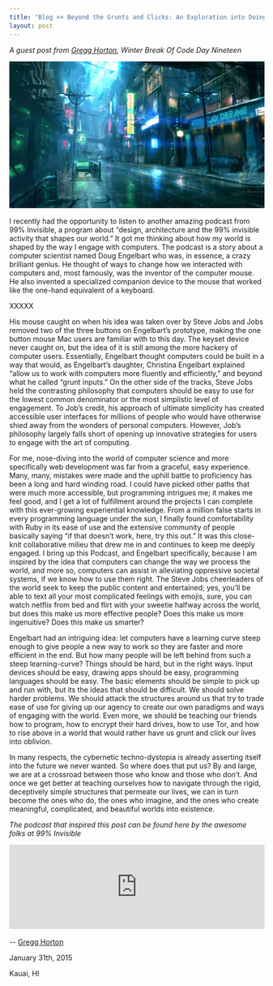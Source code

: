 ```yaml
---
title: "Blog >> Beyond the Grunts and Clicks: An Exploration into Doing Things the Hard Way"
layout: post
---
```


*A guest post from [Gregg Horton](https://twitter.com/greggawatt), Winter Break Of Code Day Nineteen*

<img src="/blog/images/gregg-cyberpunk.jpg" class="nice" alt="Cyberpunk"/>

I recently had the opportunity to listen to another amazing podcast from 99% Invisible, a program about “design, architecture and the 99% invisible activity that shapes our world.” It got me thinking about how my world is shaped by the way I engage with computers. The podcast is a story about a computer scientist named Doug Engelbart who was, in essence, a crazy brilliant genius. He thought of ways to change how we interacted with computers and, most famously, was the inventor of the computer mouse. He also invented a specialized companion device to the mouse that worked like the one-hand equivalent of a keyboard. 

XXXXX

His mouse caught on when his idea was taken over by Steve Jobs and Jobs removed two of the three buttons on Engelbart’s prototype, making the one button mouse Mac users are familiar with to this day. The keyset device never caught on, but the idea of it is still among the more hackery of computer users. Essentially, Engelbart thought computers could be built in a way that would, as Engelbart’s daughter, Christina Engelbart explained “allow us to work with computers more fluently and efficiently,” and beyond what he called “grunt inputs.” On the other side of the tracks, Steve Jobs held the contrasting philosophy that computers should be easy to use for the lowest common denominator or the most simplistic level of engagement. To Job’s credit, his approach of ultimate simplicity has created accessible user interfaces for millions of people who would have otherwise shied away from the wonders of personal computers. However, Job’s philosophy largely falls short of opening up innovative strategies for users to engage with the art of computing. 

For me, nose-diving  into the world of computer science and more specifically web development was far from a graceful, easy experience. Many, many, mistakes were made and the uphill battle to proficiency has been a long and hard winding road. I could have picked other paths that were much more accessible, but programming intrigues me; it makes me feel good, and I get a lot of fulfillment around the projects I can complete with this ever-growing experiential knowledge. From a million false starts in every programming language under the sun, I finally found comfortability with Ruby in its ease of use and the extensive community of people basically saying “if that doesn’t work, here, try this out.” It was this close-knit collaborative milieu that drew me in and continues to keep me deeply engaged. I bring up this Podcast, and Engelbart specifically, because I am inspired by the idea that computers can change the way we process the world, and more so, computers can assist in alleviating oppressive societal systems, if we know how to use them right. The Steve Jobs cheerleaders of the world seek to keep the public content and entertained; yes, you’ll be able to text all your most complicated feelings with emojis, sure, you can watch netflix from bed and flirt with your sweetie halfway across the world, but does this make us more effective people? Does this make us more ingenuitive? Does this make us smarter? 

Engelbart had an intriguing idea: let computers have a learning curve steep enough to give people a new way to work so they are faster and more efficient in the end. But how many people will be left behind from such a steep learning-curve? Things should be hard, but in the right ways. Input devices should be easy, drawing apps should be easy, programming languages should be easy. The basic elements should be simple to pick up and run with, but its the ideas that should be difficult. We should solve harder problems. We should attack the structures around us that try to trade ease of use for giving up our agency to create our own paradigms and ways of engaging with the world. Even more, we should be teaching our friends how to program, how to encrypt their hard drives, how to use Tor, and how to rise above in a world that  would rather have us grunt and click our lives into oblivion.

In many respects, the cybernetic techno-dystopia is already asserting itself into the future we never wanted. So where does that put us? By and large, we are at a crossroad between those who know and those who don’t. And once we get better at teaching ourselves how to navigate through the rigid, deceptively simple structures that permeate our lives, we can in turn become the ones who do, the ones who imagine, and the ones who create meaningful, complicated, and beautiful worlds into existence. 

*The podcast that inspired this post can be found here by the awesome folks at 99% Invisible*


<iframe width="100%" height="166" scrolling="no" frameborder="no" src="https://w.soundcloud.com/player/?url=https%3A//api.soundcloud.com/tracks/187075752&amp;color=ff5500&amp;auto_play=false&amp;hide_related=false&amp;show_comments=true&amp;show_user=true&amp;show_reposts=false"></iframe>


-- [Gregg Horton](https://twitter.com/greggawatt)

January 31th, 2015

Kauai, HI